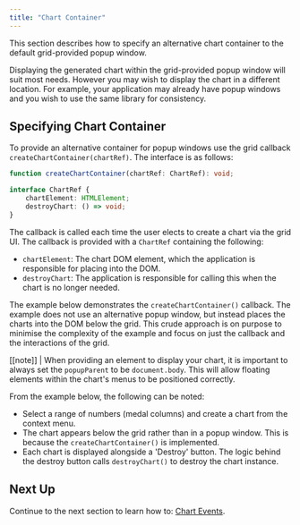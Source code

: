 ```yaml
---
title: "Chart Container"
---
```


This section describes how to specify an alternative chart container to the default grid-provided popup window.


Displaying the generated chart within the grid-provided popup window will suit most needs. However you may wish to display the chart in a different location. For example, your application may already have popup windows and you wish to use the same library for consistency.

## Specifying Chart Container

To provide an alternative container for popup windows use the grid callback `createChartContainer(chartRef)`. The interface is as follows:

```ts
function createChartContainer(chartRef: ChartRef): void;

interface ChartRef {
    chartElement: HTMLElement;
    destroyChart: () => void;
}
```

The callback is called each time the user elects to create a chart via the grid UI. The callback is provided with a `ChartRef` containing the following:

- `chartElement`: The chart DOM element, which the application is responsible for placing into the DOM.
- `destroyChart`: The application is responsible for calling this when the chart is no longer needed.

The example below demonstrates the `createChartContainer()` callback. The example does not use an alternative popup window, but instead places the charts into the DOM below the grid. This crude approach is on purpose to minimise the complexity of the example and focus on just the callback and the interactions of the grid.


[[note]]
| When providing an element to display your chart, it is important to always set the `popupParent` to be `document.body`. This will allow floating elements within the chart's menus to be positioned correctly.

From the example below, the following can be noted:

- Select a range of numbers (medal columns) and create a chart from the context menu.
- The chart appears below the grid rather than in a popup window. This is because the `createChartContainer()` is implemented.
- Each chart is displayed alongside a 'Destroy' button. The logic behind the destroy button calls `destroyChart()` to destroy the chart instance.

<grid-example title='Provided Container' name='provided-container' type='generated' options='{ "exampleHeight": 750, "enterprise": true }'></grid-example>

## Next Up

Continue to the next section to learn how to: [Chart Events](../charts-integrated-chart-events/).

